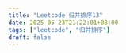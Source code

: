 ```yaml
---
title: "Leetcode 归并排序13"
date: 2025-05-23T21:22:01+08:00
tags: ["leetcode", "归并排序"]
draft: false
---
```


